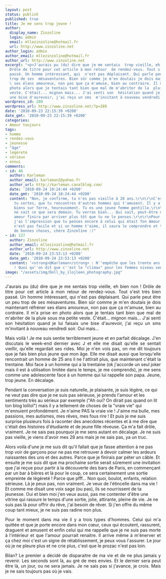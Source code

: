 ```yaml
---
layout: post
status: publish
published: true
title: Je me sens trop jeune !
author:
  display_name: Zinzoline
  login: admin
  email: mllezinzoline@hotmail.fr
  url: http://www.zinzoline.net
author_login: admin
author_email: mllezinzoline@hotmail.fr
author_url: http://www.zinzoline.net
excerpt: "<p>J'aurais pu (du) dire que je me sentais  trop vieille, eh bien non !
  Drôle de titre pour cet article à mon retour  de rendez-vous. Tout s'est très bien
  passé. Un homme intéressant, qui  n'est pas déplaisant. Qui parle peut être un peu
  trop de ses  mésaventures. Bien sûr comme je m'en doutais je dois maintenant réfréner
  \ ses élans amoureux, non pas que ça m'amuse, bien au contraire. Il m'a  prise en
  photo alors que je tentais tant bien que mal de m'abriter de la  pluie sous ma petite
  veste. C'était... mignon mais... J'ai senti son  hésitation quand je lui faisais
  une bise d'aurevoir, j'ai reçu un sms  m'invitant à nouveau vendredi soir. Oui mais...</p>"
wordpress_id: 289
wordpress_url: http://www.zinzoline.net/?p=289
date: '2010-09-23 22:15:39 +0200'
date_gmt: '2010-09-23 22:15:39 +0200'
categories:
- Amour toujours
tags:
- homme
- rendez-vous
- jeunesse
- "âge"
- légèreté
- sérieux
- ennui
comments:
- id: 46
  author: Karleman
  author_email: karleman2@yahoo.fr
  author_url: http://karleman.canalblog.com/
  date: '2010-09-24 10:24:44 +0200'
  date_gmt: '2010-09-24 10:24:44 +0200'
  content: "Non, je confirme, tu n'es pas vieille à 28 ans.\r\n\r\nC'est bien que
    tu sortes, que tu rencontres d'autres hommes qui t'amusent. Il y a plein de types
    biens sur Terre, heureusement. Tu es une jeune femme gentille.\r\n\r\nPersonne
    ne sait ce que sera demain. Tu verras bien... Qui sait, peut-être que le grand
    amour finira par arriver plus tôt que tu ne le penses.\r\n\r\nPour l'instant,
    j'ai l'impression que tu penses encore à celui qui était Ton Amour. Tout cela
    n'est pas facile et si un homme t'aime, il saura le comprendre et t'attendre.\r\n\r\nPlein
    de bonnes choses, chère Zinzoline :)"
- id: 127
  author: Zinzoline
  author_email: mllezinzoline@hotmail.fr
  author_url: http://www.zinzoline.net
  date: '2010-09-24 23:53:13 +0200'
  date_gmt: '2010-09-24 23:53:13 +0200'
  content: '<strong>@Karleman</strong> : N''empêche que les trente ans se profilent
    ! Quoi qu''on dit que c''est le "climax" pour les femmes niveau sensualité  :-P'
image: "/assets/img/Doll_by_ilojleen_photography.jpg"
---
```

<p style="text-align: justify;">J'aurais pu (du) dire que je me sentais  trop vieille, eh bien non ! Drôle de titre pour cet article à mon retour  de rendez-vous. Tout s'est très bien passé. Un homme intéressant, qui  n'est pas déplaisant. Qui parle peut être un peu trop de ses  mésaventures. Bien sûr comme je m'en doutais je dois maintenant réfréner  ses élans amoureux, non pas que ça m'amuse, bien au contraire. Il m'a  prise en photo alors que je tentais tant bien que mal de m'abriter de la  pluie sous ma petite veste. C'était... mignon mais... J'ai senti son  hésitation quand je lui faisais une bise d'aurevoir, j'ai reçu un sms  m'invitant à nouveau vendredi soir. Oui mais...<a id="more"></a><a id="more-289"></a></p>
<p style="text-align: justify;">Mais voilà ! Je me suis sentie  terriblement jeune et en parfait décalage. J'en discutais le week-end  dernier avec J et elle me disait qu'elle se sentait vieillir, qu'elle  regardait ses rides. Moi je n'en vois pas, on me dit toujours que je  fais bien plus jeune que mon âge. Elle me disait aussi que lorsqu'elle  rencontrait un homme de 25 ans il ne l'attirait plus, que maintenant  c'était la trentaine. Moi face à un homme qui a la trentaine (ok  j'accorde un seul joker mais il est à utilisation limitée dans le  temps, je me comprends), je me sens comme une adolescente face à un  homme qui lui rappelle son papa. Jeune, trop jeune. En décalage.</p>
<p>Pendant  la conversation je suis naturelle, je plaisante, je suis légère, ce qui  ne veut pas dire que je ne suis pas sérieuse, je prends l'amour et les  sentiments très au sérieux par exemple ("Ah oui? On dirait pas quand on  lit ton blog lolilol") mais il y a tellement de choses de la "vraie vie"  qui m'ennuient profondément. Je n'aime PAS la vraie vie ! J'aime ma  bulle, mes passions, mes autismes, mes rêves, mes fous rire ! Et puis je  me suis surprise plusieurs fois à raconter des anecdotes récentes et à  me dire que c'était des histoires d'étudiante et de jeune fille rêveuse.  Ça m'a fait drôle, vraiment. Je ne sais pas pourquoi je me sens autant  en décalage. Je ne suis pas vieille, je viens d'avoir mes 28 ans mais je  ne sais pas, ya un truc.</p>
<p>Alors voilà d'une je me suis dit qu'il  fallait que je fasse attention à ne pas trop voir de garçons pour ne pas  me retrouver à devoir calmer les ardeurs naissantes des uns et des  autres. Parce que je finirais par péter un câble. Et ensuite je me suis  dit que ma prochaine sortie serait sûrement une invitation que j'ai  reçue pour partir à la découverte des bars de Paris, en commençant par  un bar à bières et là pour le coup, ce sera certainement une sortie empreinte de légèreté !  Parce que pfff... Non quoi, boulot, enfants, relation sérieuse. Là je  peux pas, non vraiment. Je veux de l'étincelle dans ma vie ! Et comme me  disait une voix sage (ou pas), ils se nourrissent de ta jeunesse. Oui et  bien moi j'en veux aussi, pas me contenter d'être une vitrine qui  rassure le temps d'une sortie, jolie, attirante, pleine de vie. Je ne  suis pas là pour offrir du rêve, j'ai besoin de rêver. Si j'en offre du  même coup tant mieux, je ne suis pas radine non plus.</p>
<p style="text-align: justify;">Pour le moment dans ma vie il y a trois  types d'hommes. Celui qui m'a quittée et que je porte encore dans mon  cœur, ceux qui écoutent, rassurent, draguent et amusent et enfin celui  qui me rappelle que je ne suis pas morte à l'intérieur et que l'amour  pourrait renaitre. Il arrive même à m'énerver et ça chez moi c'est un  signe de rétablissement, je peux vous l'assurer. Le jour où je ne pleure  plus et ne crie plus, c'est que le prozac n'est pas loin.</p>
<p style="text-align: justify;">Bilan? Le premier a décidé de  disparaitre de ma vie et de ne plus jamais y revenir. Les seconds sont  là, au gré de mes envies. Et le dernier sera peut être là, un jour, ou  ne sera jamais. Je ne sais pas si j'avance, je crois. Mais je ne sais  toujours pas où je vais.</p>
